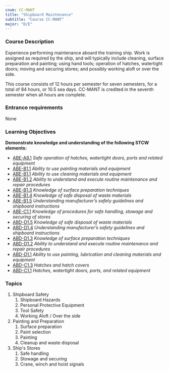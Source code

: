 ```yaml
---
cnum: CC-MANT
title: "Shipboard Maintenance"
subtitle: "Course CC-MANT"
major: "D/E"
---
```

### Course Description

Experience performing maintenance aboard the training ship. Work is assigned as required by the ship, and will typically include cleaning, surface preparation and painting; using hand tools; operation of hatches, watertight doors; moving and securing stores; and possibly working aloft or over the side.

This course consists of 12 hours per semester for seven semesters, for a total of 84 hours, or 10.5 sea days. CC-MANT is credited in the seventh semester when all hours are complete.

### Entrance requirements

None

### Learning Objectives

**Demonstrate knowledge and understanding of the following STCW elements:**

* [ABE-A8.1]({{site.baseurl}}/tables/35.html#ABE-A8.1) *Safe operation of hatches, watertight doors, ports and related equipment*
* [ABE-B1.1]({{site.baseurl}}/tables/35.html#ABE-B1.1) *Ability to use painting materials and equipment*
* [ABE-B1.1]({{site.baseurl}}/tables/35.html#ABE-B1.1) *Ability to use cleaning materials and equipment*
* [ABE-B1.2]({{site.baseurl}}/tables/35.html#ABE-B1.2) *Ability to understand and execute routine maintenance and repair procedures*
* [ABE-B1.3]({{site.baseurl}}/tables/35.html#ABE-B1.3) *Knowledge of surface preparation techniques*
* [ABE-B1.4]({{site.baseurl}}/tables/35.html#ABE-B1.4) *Knowledge of safe disposal of waste materials*
* [ABE-B1.5]({{site.baseurl}}/tables/35.html#ABE-B1.5) *Understanding manufacturer’s safety guidelines and shipboard instructions*
* [ABE-C1.1]({{site.baseurl}}/tables/35.html#ABE-C1.1) *Knowledge of procedures for safe handling, stowage and securing of stores*
* [ABD-D1.5]({{site.baseurl}}/tables/25.html#ABD-D1.5) *Knowledge of safe disposal of waste materials*
* [ABD-D1.4]({{site.baseurl}}/tables/25.html#ABD-D1.4) *Understanding manufacturer’s safety guidelines and shipboard instructions*
* [ABD-D1.3]({{site.baseurl}}/tables/25.html#ABD-D1.3) *Knowledge of surface preparation techniques*
* [ABD-D1.2]({{site.baseurl}}/tables/25.html#ABD-D1.2) *Ability to understand and execute routine maintenance and repair procedures*
* [ABD-D1.1]({{site.baseurl}}/tables/25.html#ABD-D1.1) *Ability to use painting, lubrication and cleaning materials and equipment*
* [ABD-C1.3]({{site.baseurl}}/tables/25.html#ABD-C1.3) *Hatches and hatch covers*
* [ABD-C1.1]({{site.baseurl}}/tables/25.html#ABD-C1.1) *Hatches, watertight doors, ports, and related equipment*


### Topics

1. Shipboard Safety
	1. Shipboard Hazards
	2. Personal Protective Equipment
	3. Tool Safety
	4. Working Aloft / Over the side
2. Painting and Preparation
	1. Surface preparation
	2. Paint selection
	3. Painting
	4. Cleanup and waste disposal
3. Ship's Stores	 
	1. Safe handling
	2. Stowage and securing
	3. Crane, winch and hoist signals




